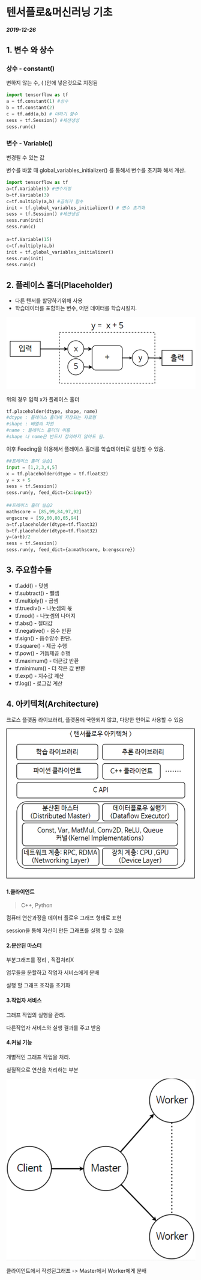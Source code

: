 # 텐서플로&머신러닝 기초

##### 2019-12-26

## 1. 변수 와 상수

### 상수 - constant()

변하지 않는 수, ( )안에 넣은것으로 지정됨

````python
import tensorflow as tf
a = tf.constant(1) #상수
b = tf.constant(2)
c = tf.add(a,b) # 더하기 함수
sess = tf.Session() #세션생성
sess.run(c)
````



### 변수 - Variable()

변경될 수 있는 값

변수를 바꿀 때 global_variables_initializer() 를 통해서 변수를 초기화 해서 계산.

````python
import tensorflow as tf
a=tf.Variable(5) #변수지정
b=tf.Variable(3)
c=tf.multiply(a,b) #곱하기 함수
init = tf.global_variables_initializer() # 변수 초기화
sess = tf.Session() #세션생성
sess.run(init) 
sess.run(c)

a=tf.Variable(15)
c=tf.multiply(a,b)
init = tf.global_variables_initializer()
sess.run(init)
sess.run(c)
````



## 2. 플레이스 홀더(Placeholder)

- 다른 텐서를 할당하기위해 사용
- 학습데이터를 포함하는 변수, 어떤 데이터를 학습시킬지.

![](python&tensor.assets/b1.PNG)

위의 경우 입력 x가 플레이스 홀더

````python
tf.placeholder(dtype, shape, name)
#dtype : 플레이스 홀더에 저장되는 자료형
#shape : 배열의 차원
#name : 플레이스 홀더의 이름
#shape 나 name은 반드시 정의하지 않아도 됨.
````

이후 Feeding을 이용해서 플레이스 홀더를 학습데이터로 설정할 수 있음.

````python
##프레이스 홀더 실습1
input = [1,2,3,4,5]
x = tf.placeholder(dtype = tf.float32)
y = x + 5
sess = tf.Session()
sess.run(y, feed_dict={x:input})

##프레이스 홀더 실습2
mathscore = [85,99,84,97,92]
engscore = [59,60,80,65,94]
a=tf.placeholder(dtype=tf.float32)
b=tf.placeholder(dtype=tf.float32)
y=(a+b)/2
sess = tf.Session()
sess.run(y, feed_dict={a:mathscore, b:engscore})
````

## 3. 주요함수들

- tf.add() - 덧셈
- tf.subtract() - 뺄셈
- tf.multiply() - 곱셈
- tf.truediv() - 나눗셈의 몫
- tf.mod() - 나눗셈의 나머지
- tf.abs() - 절대값
- tf.negative() - 음수 반환
- tf.sign() - 음수양수 판단.
- tf.square() - 제곱 수행
- tf.pow() - 거듭제곱 수행
- tf.maximum() - 더큰값 반환
- tf.minimum() - 더 작은 값 반환 
- tf.exp() - 지수값 계산
- tf.log() - 로그값 계산

## 4. 아키텍처(Architecture)

크로스 플랫폼 라이브러리,  플랫폼에 국한되지 않고, 다양한 언어로 사용할 수 있음

![](python&tensor.assets/b2.PNG)

#### 1.클라이언트

> C++, Python

컴퓨터 연산과정을 데이터 플로우 그래프 형태로 표현

session을 통해 자신이 만든 그래프를 실행 할 수 있음

#### 2.분산된 마스터

부분그래프를 정리 , 직접처리X 

업무들을 분할하고 작업자 서비스에게 분배 

실행 할 그래프 조각을 초기화

#### 3.작업자 서비스

그래프 작업의 실행을 관리.

다른작업자 서비스와 실행 결과를 주고 받음

#### 4.커널 기능

개별적인 그래프 작업을 처리.

실질적으로 연산을 처리하는 부분

![](python&tensor.assets/b3.PNG)

클라이언트에서 작성된그래프 -> Master에서 Worker에게 분배

